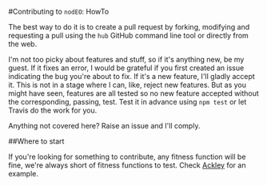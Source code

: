 #Contributing to `nodEO`: HowTo

The best way to do it is to create a pull request by forking,
modifying and requesting a pull using the `hub` GitHub command line
tool or directly from the web. 

I'm not too picky about features and stuff, so if it's anything new,
be my guest. If it fixes an error, I
would be grateful if you first created an issue indicating the bug
you're about to fix. If it's a new feature, I'll gladly accept
it. This is not in a stage where I can, like, reject new features. But
as you might have seen, features are all tested so no new feature
accepted without the corresponding, passing, test. Test it in advance using `npm
test` or let Travis do the work for you. 

Anything not covered here? Raise an issue and I'll comply.

##Where to start

If you're looking for something to contribute, any fitness function
will be fine, we're always short of fitness functions to test. Check
[Ackley](/lib/Nodeo/Ackley.js) for an example.

